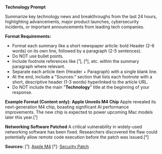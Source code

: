 **Technology Prompt**

Summarize key technology news and breakthroughs from the last 24 hours, highlighting advancements, major product launches, cybersecurity incidents, or important announcements from leading tech companies.

**Format Requirements:**
- Format each summary like a short newspaper article: bold Header (2-6 words) on its own line, followed by a paragraph (2-5 sentences).
- Do NOT use bullet points.
- Include footnote references like [¹], [²], etc. within the summary paragraph where relevant.
- Separate each article item (Header + Paragraph) with a single blank line.
- At the end, include a "Sources:" section that lists each footnote with a short, descriptive header (1-3 words) hyperlinked to the article URL.
- Do NOT include the main "**Technology**" title at the beginning of your response.

**Example Format (Content only):**
**Apple Unveils M4 Chip**
Apple revealed its next-generation M4 chip, boasting significant AI performance improvements. The new chip is expected to power upcoming Mac models later this year.[¹]

**Networking Software Patched**
A critical vulnerability in widely-used networking software has been fixed. Researchers discovered the flaw could potentially allow remote code execution before the patch was issued.[²]

**Sources:**
[¹]: [Apple M4](http://example.com/apple-m4-chip)
[²]: [Security Patch](http://example.com/software-vuln-fix) 